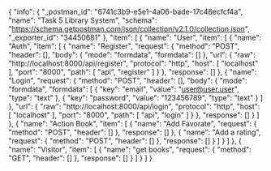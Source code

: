 {
	"info": {
		"_postman_id": "6741c3b9-e5e1-4a06-bade-17c46ecfcf4a",
		"name": "Task 5  Library System",
		"schema": "https://schema.getpostman.com/json/collection/v2.1.0/collection.json",
		"_exporter_id": "34450681"
	},
	"item": [
		{
			"name": "User",
			"item": [
				{
					"name": "Auth",
					"item": [
						{
							"name": "Register",
							"request": {
								"method": "POST",
								"header": [],
								"body": {
									"mode": "formdata",
									"formdata": []
								},
								"url": {
									"raw": "http://localhost:8000/api/register",
									"protocol": "http",
									"host": [
										"localhost"
									],
									"port": "8000",
									"path": [
										"api",
										"register"
									]
								}
							},
							"response": []
						},
						{
							"name": "Login",
							"request": {
								"method": "POST",
								"header": [],
								"body": {
									"mode": "formdata",
									"formdata": [
										{
											"key": "email",
											"value": "user@user.user",
											"type": "text"
										},
										{
											"key": "password",
											"value": "123456789",
											"type": "text"
										}
									]
								},
								"url": {
									"raw": "http://localhost:8000/api/login",
									"protocol": "http",
									"host": [
										"localhost"
									],
									"port": "8000",
									"path": [
										"api",
										"login"
									]
								}
							},
							"response": []
						}
					]
				},
				{
					"name": "Action Book",
					"item": [
						{
							"name": "Add Favorate",
							"request": {
								"method": "POST",
								"header": []
							},
							"response": []
						},
						{
							"name": "Add a rating",
							"request": {
								"method": "POST",
								"header": []
							},
							"response": []
						}
					]
				}
			]
		},
		{
			"name": "Visitor",
			"item": [
				{
					"name": "get books",
					"request": {
						"method": "GET",
						"header": []
					},
					"response": []
				}
			]
		}
	]
}